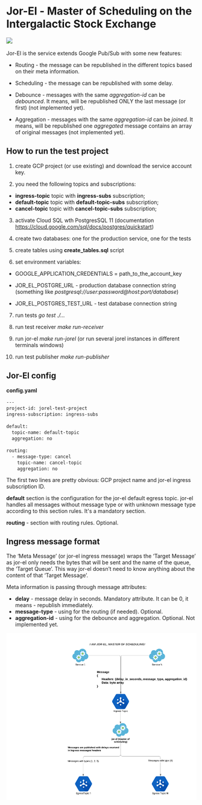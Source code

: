 # Jor-El - Master of Scheduling on the Intergalactic Stock Exchange

![](\small-jor-el.png)

Jor-El is the service extends Google Pub/Sub with some new features:

- Routing - the message can be republished in the different topics based on their meta information.

- Scheduling - the message can be republished with some delay.

- Debounce - messages with the same *aggregation-id* can be *debounced*. It means, will be republished 
ONLY the last message (or first)  (not implemented yet).

- Aggregation - messages with the same *aggregation-id* can be *joined*. It means, will be republished 
one *aggregated* message contains an array of original messages (not implemented yet).

## How to run the test project

1) create GCP project (or use existing) and download the service account key.

2) you need the following topics and subscriptions:
* **ingress-topic** topic with **ingress-subs** subscription;
* **default-topic** topic with **default-topic-subs** subscription;
* **cancel-topic** topic with **cancel-topic-subs** subscription;

3) activate Cloud SQL wth PostgresSQL 11 (documentation https://cloud.google.com/sql/docs/postgres/quickstart)

4) create two databases: one for the production service, one for the tests

5) create tables using **create_tables.sql** script

6) set environment variables:

* GOOGLE_APPLICATION_CREDENTIALS = path_to_the_account_key

* JOR_EL_POSTGRE_URL - production database connection string 
(something like *postgresql://user:password@host:port/database*)

* JOR_EL_POSTGRES_TEST_URL - test database connection string

7) run tests *go test ./...*

8) run test receiver *make run-receiver*

9) run jor-el *make run-jorel* (or run several jorel instances in different terminals windows)

10) run test publisher *make run-publisher*

## Jor-El config

**config.yaml**

```
---
project-id: jorel-test-project
ingress-subscription: ingress-subs

default:
  topic-name: default-topic
  aggregation: no

routing:
  - message-type: cancel
    topic-name: cancel-topic
    aggregation: no
```

The first two lines are pretty obvious: GCP project name and jor-el ingress subscription ID. 

**default** section is the configuration for the jor-el default egress topic. jor-el handles all messages 
without message type or with unknown message type according to this section rules. It's a mandatory section.

**routing** - section with routing rules. Optional.

## Ingress message format

The ‘Meta Message’ (or jor-el ingress message) wraps the ‘Target Message’ as jor-el only needs the bytes that will be sent and the name of the queue, the ‘Target Queue’. This way jor-el doesn’t need to know anything about the content of that ‘Target Message’.  

Meta information is passing through message attributes:

* **delay** - message delay in seconds. Mandatory attribute. It can be 0, it means - republish immediately.
* **message-type** - using for the routing (if needed). Optional.
* **aggregation-id** - using for the debounce and aggregation. Optional. Not implemented yet.

![](/common-schema.png)



